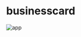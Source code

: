 # businesscard

![app](https://github.com/NitiponZZZZ/BusinessCard-Flutter/assets/109139000/d87cdf3c-a6fe-4df0-8860-021ebf01bf39)
